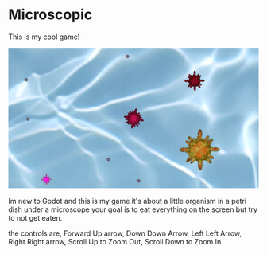 # Microscopic

This is my cool game!

![](docs/img/screenshot.png)

Im new to Godot and this is my game it's about a little organism in a petri dish under a microscope your goal is to eat everything on the screen but try to not get eaten.

the controls are, Forward Up arrow, Down Down Arrow, Left Left Arrow, Right Right arrow, Scroll Up to Zoom Out, Scroll Down to Zoom In.